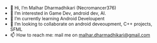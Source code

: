 - 👋 Hi, I’m Malhar Dharmadhikari (Necromancer376)
- 👀 I’m interested in Game Dev, android dev, AI.
- 🌱 I’m currently learning Android Develoupent
- 💞️ I’m looking to collaborate on android deveoupment, C++ projects, SFML
- 📫 How to reach me: mail me on malhar.dharmadhikari@gmail.com

<!---
Necromancer376/Necromancer376 is a ✨ special ✨ repository because its `README.md` (this file) appears on your GitHub profile.
You can click the Preview link to take a look at your changes.
--->
